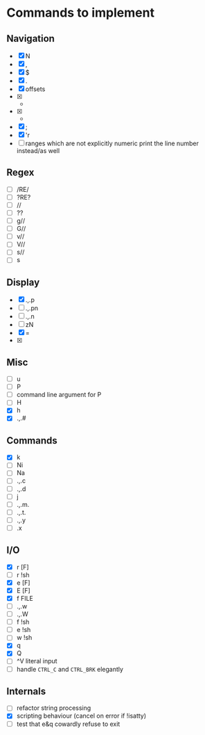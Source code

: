 Commands to implement
=====================

Navigation
----------

+ [x] N
+ [x] ,
+ [x] $
+ [x] .
+ [x] offsets
+ [x] +
+ [x] -
+ [x] ;
+ [x] 'r
+ [ ] ranges which are not explicitly numeric print the line number instead/as well

Regex
-----

+ [ ] /RE/
+ [ ] ?RE?
+ [ ] //
+ [ ] ??
+ [ ] g//
+ [ ] G//
+ [ ] v//
+ [ ] V//
+ [ ] s//
+ [ ] s

Display
-------

+ [x] .,.p
+ [ ] .,.pn
+ [ ] .,.n
+ [ ] zN
+ [x] =
+ [x] <CR>

Misc
----

+ [ ] u
+ [ ] P
+ [ ] command line argument for P
+ [ ] H
+ [x] h
+ [x] .,.#

Commands
--------

+ [x] k
+ [ ] Ni
+ [ ] Na
+ [ ] .,.c
+ [ ] .,.d
+ [ ] j
+ [ ] .,.m.
+ [ ] .,.t.
+ [ ] .,.y
+ [ ] .x

I/O
---

+ [x] r [F]
+ [ ] r !sh
+ [x] e [F]
+ [x] E [F]
+ [x] f FILE
+ [ ] .,.w
+ [ ] .,.W
+ [ ] f !sh
+ [ ] e !sh
+ [ ] w !sh
+ [x] q
+ [x] Q
+ [ ] ^V literal input
+ [ ] handle `CTRL_C` and `CTRL_BRK` elegantly

Internals
---------

+ [ ] refactor string processing
+ [x] scripting behaviour (cancel on error if !isatty)
+ [ ] test that e&q cowardly refuse to exit
